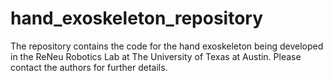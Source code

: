 hand_exoskeleton_repository
===========================

The repository contains the code for the hand exoskeleton being developed in the ReNeu Robotics Lab at The University of Texas at Austin. Please contact the authors for further details.
